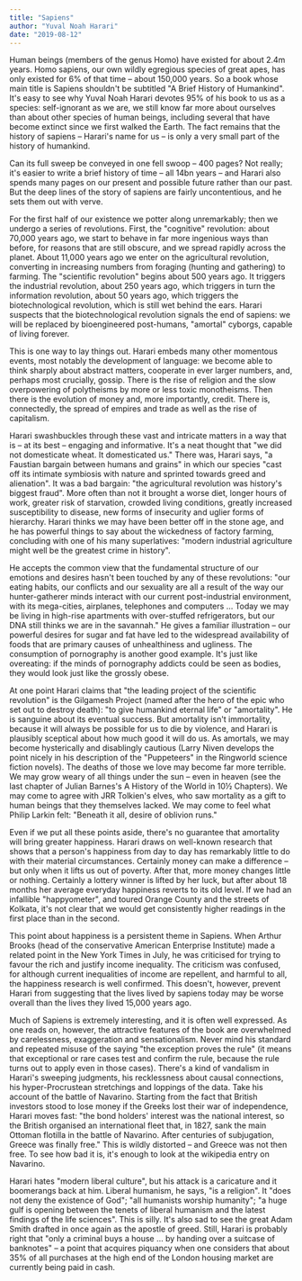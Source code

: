 ```yaml
---
title: "Sapiens"
author: "Yuval Noah Harari"
date: "2019-08-12"
---
```


Human beings (members of the genus Homo) have existed for about 2.4m years. Homo sapiens, our own wildly egregious species of great apes, has only existed for 6% of that time – about 150,000 years. So a book whose main title is Sapiens shouldn't be subtitled "A Brief History of Humankind". It's easy to see why Yuval Noah Harari devotes 95% of his book to us as a species: self-ignorant as we are, we still know far more about ourselves than about other species of human beings, including several that have become extinct since we first walked the Earth. The fact remains that the history of sapiens – Harari's name for us – is only a very small part of the history of humankind.

Can its full sweep be conveyed in one fell swoop – 400 pages? Not really; it's easier to write a brief history of time – all 14bn years – and Harari also spends many pages on our present and possible future rather than our past. But the deep lines of the story of sapiens are fairly uncontentious, and he sets them out with verve.

For the first half of our existence we potter along unremarkably; then we undergo a series of revolutions. First, the "cognitive" revolution: about 70,000 years ago, we start to behave in far more ingenious ways than before, for reasons that are still obscure, and we spread rapidly across the planet. About 11,000 years ago we enter on the agricultural revolution, converting in increasing numbers from foraging (hunting and gathering) to farming. The "scientific revolution" begins about 500 years ago. It triggers the industrial revolution, about 250 years ago, which triggers in turn the information revolution, about 50 years ago, which triggers the biotechnological revolution, which is still wet behind the ears. Harari suspects that the biotechnological revolution signals the end of sapiens: we will be replaced by bioengineered post-humans, "amortal" cyborgs, capable of living forever.

This is one way to lay things out. Harari embeds many other momentous events, most notably the development of language: we become able to think sharply about abstract matters, cooperate in ever larger numbers, and, perhaps most crucially, gossip. There is the rise of religion and the slow overpowering of polytheisms by more or less toxic monotheisms. Then there is the evolution of money and, more importantly, credit. There is, connectedly, the spread of empires and trade as well as the rise of capitalism.

Harari swashbuckles through these vast and intricate matters in a way that is – at its best – engaging and informative. It's a neat thought that "we did not domesticate wheat. It domesticated us." There was, Harari says, "a Faustian bargain between humans and grains" in which our species "cast off its intimate symbiosis with nature and sprinted towards greed and alienation". It was a bad bargain: "the agricultural revolution was history's biggest fraud". More often than not it brought a worse diet, longer hours of work, greater risk of starvation, crowded living conditions, greatly increased susceptibility to disease, new forms of insecurity and uglier forms of hierarchy. Harari thinks we may have been better off in the stone age, and he has powerful things to say about the wickedness of factory farming, concluding with one of his many superlatives: "modern industrial agriculture might well be the greatest crime in history".

He accepts the common view that the fundamental structure of our emotions and desires hasn't been touched by any of these revolutions: "our eating habits, our conflicts and our sexuality are all a result of the way our hunter-gatherer minds interact with our current post-industrial environment, with its mega-cities, airplanes, telephones and computers … Today we may be living in high-rise apartments with over-stuffed refrigerators, but our DNA still thinks we are in the savannah." He gives a familiar illustration – our powerful desires for sugar and fat have led to the widespread availability of foods that are primary causes of unhealthiness and ugliness. The consumption of pornography is another good example. It's just like overeating: if the minds of pornography addicts could be seen as bodies, they would look just like the grossly obese.

At one point Harari claims that "the leading project of the scientific revolution" is the Gilgamesh Project (named after the hero of the epic who set out to destroy death): "to give humankind eternal life" or "amortality". He is sanguine about its eventual success. But amortality isn't immortality, because it will always be possible for us to die by violence, and Harari is plausibly sceptical about how much good it will do us. As amortals, we may become hysterically and disablingly cautious (Larry Niven develops the point nicely in his description of the "Puppeteers" in the Ringworld science fiction novels). The deaths of those we love may become far more terrible. We may grow weary of all things under the sun – even in heaven (see the last chapter of Julian Barnes's A History of the World in 10½ Chapters). We may come to agree with JRR Tolkien's elves, who saw mortality as a gift to human beings that they themselves lacked. We may come to feel what Philip Larkin felt: "Beneath it all, desire of oblivion runs."

Even if we put all these points aside, there's no guarantee that amortality will bring greater happiness. Harari draws on well-known research that shows that a person's happiness from day to day has remarkably little to do with their material circumstances. Certainly money can make a difference – but only when it lifts us out of poverty. After that, more money changes little or nothing. Certainly a lottery winner is lifted by her luck, but after about 18 months her average everyday happiness reverts to its old level. If we had an infallible "happyometer", and toured Orange County and the streets of Kolkata, it's not clear that we would get consistently higher readings in the first place than in the second.

This point about happiness is a persistent theme in Sapiens. When Arthur Brooks (head of the conservative American Enterprise Institute) made a related point in the New York Times in July, he was criticised for trying to favour the rich and justify income inequality. The criticism was confused, for although current inequalities of income are repellent, and harmful to all, the happiness research is well confirmed. This doesn't, however, prevent Harari from suggesting that the lives lived by sapiens today may be worse overall than the lives they lived 15,000 years ago.

Much of Sapiens is extremely interesting, and it is often well expressed. As one reads on, however, the attractive features of the book are overwhelmed by carelessness, exaggeration and sensationalism. Never mind his standard and repeated misuse of the saying "the exception proves the rule" (it means that exceptional or rare cases test and confirm the rule, because the rule turns out to apply even in those cases). There's a kind of vandalism in Harari's sweeping judgments, his recklessness about causal connections, his hyper-Procrustean stretchings and loppings of the data. Take his account of the battle of Navarino. Starting from the fact that British investors stood to lose money if the Greeks lost their war of independence, Harari moves fast: "the bond holders' interest was the national interest, so the British organised an international fleet that, in 1827, sank the main Ottoman flotilla in the battle of Navarino. After centuries of subjugation, Greece was finally free." This is wildly distorted – and Greece was not then free. To see how bad it is, it's enough to look at the wikipedia entry on Navarino.

Harari hates "modern liberal culture", but his attack is a caricature and it boomerangs back at him. Liberal humanism, he says, "is a religion". It "does not deny the existence of God"; "all humanists worship humanity"; "a huge gulf is opening between the tenets of liberal humanism and the latest findings of the life sciences". This is silly. It's also sad to see the great Adam Smith drafted in once again as the apostle of greed. Still, Harari is probably right that "only a criminal buys a house … by handing over a suitcase of banknotes" – a point that acquires piquancy when one considers that about 35% of all purchases at the high end of the London housing market are currently being paid in cash.
